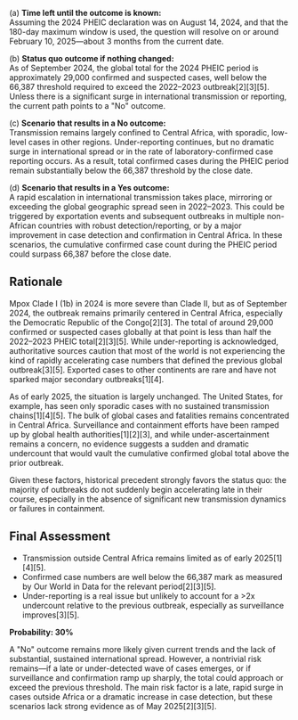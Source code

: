 (a) **Time left until the outcome is known:**  
Assuming the 2024 PHEIC declaration was on August 14, 2024, and that the 180-day maximum window is used, the question will resolve on or around February 10, 2025—about 3 months from the current date.

(b) **Status quo outcome if nothing changed:**  
As of September 2024, the global total for the 2024 PHEIC period is approximately 29,000 confirmed and suspected cases, well below the 66,387 threshold required to exceed the 2022–2023 outbreak[2][3][5]. Unless there is a significant surge in international transmission or reporting, the current path points to a "No" outcome.

(c) **Scenario that results in a No outcome:**  
Transmission remains largely confined to Central Africa, with sporadic, low-level cases in other regions. Under-reporting continues, but no dramatic surge in international spread or in the rate of laboratory-confirmed case reporting occurs. As a result, total confirmed cases during the PHEIC period remain substantially below the 66,387 threshold by the close date.

(d) **Scenario that results in a Yes outcome:**  
A rapid escalation in international transmission takes place, mirroring or exceeding the global geographic spread seen in 2022–2023. This could be triggered by exportation events and subsequent outbreaks in multiple non-African countries with robust detection/reporting, or by a major improvement in case detection and confirmation in Central Africa. In these scenarios, the cumulative confirmed case count during the PHEIC period could surpass 66,387 before the close date.

## Rationale

Mpox Clade I (1b) in 2024 is more severe than Clade II, but as of September 2024, the outbreak remains primarily centered in Central Africa, especially the Democratic Republic of the Congo[2][3]. The total of around 29,000 confirmed or suspected cases globally at that point is less than half the 2022–2023 PHEIC total[2][3][5]. While under-reporting is acknowledged, authoritative sources caution that most of the world is not experiencing the kind of rapidly accelerating case numbers that defined the previous global outbreak[3][5]. Exported cases to other continents are rare and have not sparked major secondary outbreaks[1][4].

As of early 2025, the situation is largely unchanged. The United States, for example, has seen only sporadic cases with no sustained transmission chains[1][4][5]. The bulk of global cases and fatalities remains concentrated in Central Africa. Surveillance and containment efforts have been ramped up by global health authorities[1][2][3], and while under-ascertainment remains a concern, no evidence suggests a sudden and dramatic undercount that would vault the cumulative confirmed global total above the prior outbreak.

Given these factors, historical precedent strongly favors the status quo: the majority of outbreaks do not suddenly begin accelerating late in their course, especially in the absence of significant new transmission dynamics or failures in containment.

## Final Assessment

- Transmission outside Central Africa remains limited as of early 2025[1][4][5].
- Confirmed case numbers are well below the 66,387 mark as measured by Our World in Data for the relevant period[2][3][5].
- Under-reporting is a real issue but unlikely to account for a >2x undercount relative to the previous outbreak, especially as surveillance improves[3][5].

**Probability: 30%**

A "No" outcome remains more likely given current trends and the lack of substantial, sustained international spread. However, a nontrivial risk remains—if a late or under-detected wave of cases emerges, or if surveillance and confirmation ramp up sharply, the total could approach or exceed the previous threshold. The main risk factor is a late, rapid surge in cases outside Africa or a dramatic increase in case detection, but these scenarios lack strong evidence as of May 2025[2][3][5].